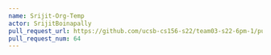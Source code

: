 ```yaml
---
name: Srijit-Org-Temp
actor: SrijitBoinapally
pull_request_url: https://github.com/ucsb-cs156-s22/team03-s22-6pm-1/pull/64
pull_request_num: 64
---
```

